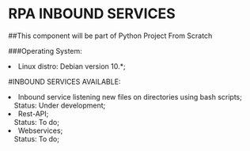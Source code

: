 # RPA INBOUND SERVICES

##This component will be part of Python Project From Scratch

###Operating System:
<li> Linux distro: Debian version 10.*;

#INBOUND SERVICES AVAILABLE:
<li> Inbound service listening new files on directories using bash scripts;<br />
&nbsp;&nbsp;&nbsp;Status: Under development;
<li> Rest-API;<br />
&nbsp;&nbsp;&nbsp;Status: To do;
<li> Webservices;<br />
&nbsp;&nbsp;&nbsp;Status: To do;
